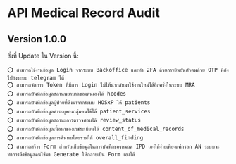 # API Medical Record Audit

## Version 1.0.0
สิ่งที่ Update ใน Version นี้:

    ⭕ สามารถใช้งานข้อมูล Login จากระบบ Backoffice และทำ 2FA ด้วยการยืนยันตัวตนด้วย OTP ที่ส่งไปยังระบบ telegram ได้
    ⭕ สามารถจัดการ Token ที่มีการ Login ไม่ให้นำกลับมาใช้งานใหม่ได้อีกครั้งในระบบ MRA
    ⭕ สามารถบันทึกข้อมูลสถานพยาบาลของตนเองได้ hcodes
    ⭕ สามารถบันทึกข้อมูลผู้ป่วยที่ดึงมาจากระบบ HOSxP ได้ patients
    ⭕ สามารถบันทึกข้อมูลคำระบุของกลุ่มคนไข้ได้ patient_services
    ⭕ สามารถบันทึกข้อมูลสถานะการตรวจสอบได้ review_status
    ⭕ สามารถบันทึกข้อมูลเนื้อหาของเวชระเบียนได้ content_of_medical_records
    ⭕ สามารถบันทึกข้อมูลการค้นพบโดยรวมได้ overall_finding
    ⭕ สามารถสร้าง Form สำหรับเก็บข้อมูลในการบันทึกของหมวด IPD เองได้ง่ายเพียงแค่กรอก AN ระบบจะทำการดึงข้อมูลคนไข้มา Generate ให้กลายเป็น Form เองได้